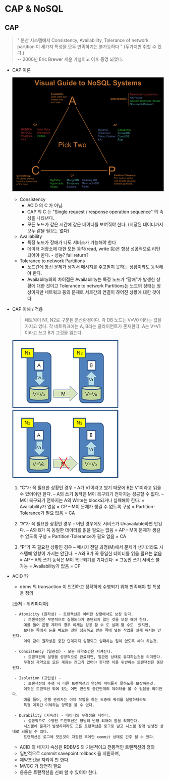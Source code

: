 # CAP & NoSQL 

## CAP 
> " 분산 시스템에서 Consistency, Availability, Tolerance of network partition 이 세가지 특성을 모두 만족하기는 불가능하다 " (두가지만 취할 수 있다.)  
> -- 2000년 Eric Brewer 세운 가설이고 이후 증명 되었다.

- CAP 이론 

	![cap 이론](./img/cap.png)

	- Consistency
		- ACID 의 C 가 아님.
		- CAP 의 C 는 "Single request / response operation sequence" 의 속성을 나타낸다. 
		- 모든 노드가 같은 시간에 같은 데이터를 보여줘야 한다. (저장된 데이터까지 모두 같을 필요는 없다)
	- Availability
    	- 특정 노드가 장애가 나도 서비스가 가능해야 한다
		- 데이터 저장소에 대한 모든 동작(read, write 등)은 항상 성공적으로 리턴되어야 한다. - 성능? fail return? 
	- Tolerance to network Partitions
		- 노드간에 통신 문제가 생겨서 메시지를 주고받지 못하는 상황이라도 동작해야 한다.
		- Availablity와의 차이점은 Availability는 특정 노드가 “장애”가 발생한 상황에 대한 것이고 Tolerance to network Partitions는 노드의 상태는 정상이지만 네트워크 등의 문제로 서로간의 연결이 끊어진 상황에 대한 것이다.

- CAP 이해 / 적용 
	> 네트웍이 N1, N2로 구분된 분산환경이다.
    > 각 DB 노드는 V=V0 이라는 값을 가지고 있다.
    > 각 네트워크에는 A, B라는 클라이언트가 존재한다.
    >  A는 V=V1이라고 쓰고 B가 그것을 읽는다.
    
    ![cap 이해/적용1](https://github.com/euzin-doc/tutorial-mongoDB/blob/master/understanding_cap1.png?raw=true)     ![cap 이해/적용2](https://github.com/euzin-doc/tutorial-mongoDB/blob/master/understanding_cap2.png?raw=true)
    
    1. “C”가 꼭 필요한 상황인 경우
		– A가 V1이라고 썼기 때문에 B는 V1이라고 읽을 수 있어야만 한다.
		– A의 쓰기 동작은 M이 복구되기 전까지는 성공할 수 없다.
		– M이 복구되기 전까지는 A의 Write는 block되거나 실패해야 한다. = Availability가 없음 = CP
		– M이 문제가 생길 수 없도록 구성 = Partition-Tolerance가 필요 없음 = CA

	2. “A”가 꼭 필요한 상황인 경우
		– 어떤 경우에도 서비스가 Unavailable하면 안된다.
		– A와 B가 꼭 동일한 데이터를 읽을 필요는 없음 = AP
		– M이 문제가 생길 수 없도록 구성 = Partition-Tolerance가 필요 없음 = CA

	3. “P”가 꼭 필요한 상황인 경우
		– 메시지 전달 과정(M)에서 문제가 생기더라도 시스템에 영향이 가서는 안된다.
		– A와 B가 꼭 동일한 데이터를 읽을 필요는 없음 = AP
		– A의 쓰기 동작은 M이 복구되기를 기다린다. = 그동안 쓰기 서비스 불가능 = Availability가 없음 = CP





-  ACID ??
	- dbms 의 transaction 이 안전하고 정확하게 수행되기 위해 만족해야 할 특성을 정의

    [출처 - 위키피디아]
    
		- Atomicity (원자성) - 트랜잭션은 어떠한 상황에서도 보장 된다. 
			: 트랜잭션은 부분적으로 실행되다가 중단되지 않는 것을 보장 해야 한다. 
            예를 들어 은행 계좌의 경우 이체는 성공 할 수 도 실패 할 수도  있지만, 
            보내는 쪽에서 돈을 빼오는 것만 성공하고 받는 쪽에 넣는 작업을 실패 해서는 안된다. 
            이와 같이 원자성은 중간 단계까지 실행되고 실패하는 일이 없도록 해야 하는것. 

		- Consistency (일관성) - 모든 제약조건은 지켜진다.
			: 트랜잭션이 실행을 성공적으로 완료되면, 일관된 상태로 유지하는것을 의미한다. 
            무결성 제약으로 모든 계좌는 잔고가 있어야 한다면 이를 위반하는 트랜잭션은 중단된다. 
            
		- Isolation (고립성) - 
			: 트랜잭션의 수행 시 다른 트랜잭션의 연산이 끼어들지 못하도록 보장하는것. 
            이것은 트랜잭션 밖에 있는 어떤 연산도 중간단계의 데이터를 볼 수 없음을 의미한다. 
            예를 들어, 은행 관리자는 이체 작업을 하는 도중에 쿼리를 실행하더라도 
            특정 계좌간 이체하는 양쪽을 볼 수 없다. 
            
		- Durability (지속성) - 데이터의 무결성을 지킨다.
			: 성공적으로 수행된 트랜잭션은 영원히 반영 되어야 함을 의미한다. 
            시스템에 문제가 발생하더라도 모든 트랜잭션은 로그로 남고 시스템 장애 발생전 상태로 되돌릴 수 있다. 
            트랜잭션은 로그에 모든것이 저장된 후에만 commit 상태로 간주 될 수 있다. 
            
	- ACID 의 네가지 속성은 RDBMS 의 기본적이고 전통적인 트랜잭션의 정의 
	- 일반적으로 commit savepoint rollback 을 지원하며, 
	- 제약조건을 지켜야 만 한다.
	- MVCC 가 당연히 필요
	- 응용은 트랜잭션을 신뢰 할 수 있어야 한다.

